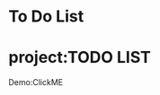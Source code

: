 # To Do List
<h1>project:TODO LIST</h1>
Demo:<a herf="https://todolist4554.netlify.app/">ClickME</a>
